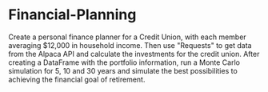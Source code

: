 # Financial-Planning
Create a personal finance planner for a Credit Union, with each member averaging $12,000 in household income. Then use "Requests" to get data from the Alpaca API and calculate the investments for the credit union. After creating a DataFrame with the portfolio information, run a Monte Carlo simulation for 5, 10 and 30 years and simulate the best possibilities to achieving the financial goal of retirement. 
